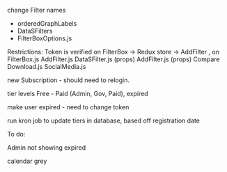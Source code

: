 change Filter names

- orderedGraphLabels
- DataSFilters
- FilterBoxOptions.js

Restrictions:
Token is verified on FilterBox ->
Redux store ->
AddFilter , on FilterBox.js
AddFilter.js
DataSFilter.js (props)
AddFilter.js (props)
Compare
Download.js
SocialMedia.js

new Subscription - should need to relogin.

tier levels
Free - Paid (Admin, Gov, Paid), expired

make user expired - need to change token

run kron job to update tiers in database, based off registration date

To do:

Admin not showing expired

calendar grey

